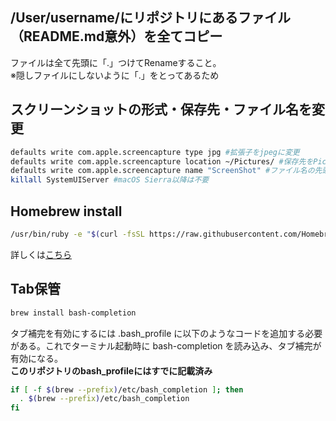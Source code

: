 ## /User/**username**/にリポジトリにあるファイル（README.md意外）を全てコピー
ファイルは全て先頭に「.」つけてRenameすること。
<br>※隠しファイルにしないように「.」をとってあるため

## スクリーンショットの形式・保存先・ファイル名を変更
```bash
defaults write com.apple.screencapture type jpg #拡張子をjpegに変更
defaults write com.apple.screencapture location ~/Pictures/ #保存先をPicturesに変更
defaults write com.apple.screencapture name "ScreenShot" #ファイル名の先頭文字をScreenShotに変更
killall SystemUIServer #macOS Sierra以降は不要
```

## Homebrew install
```bash
/usr/bin/ruby -e "$(curl -fsSL https://raw.githubusercontent.com/Homebrew/install/master/install)"
```
詳しくは[こちら](https://brew.sh/index_ja "こちら")

## Tab保管
```bash
brew install bash-completion
```
タブ補完を有効にするには .bash_profile に以下のようなコードを追加する必要がある。これでターミナル起動時に bash-completion を読み込み、タブ補完が有効になる。
<br>**このリポジトリのbash_profileにはすでに記載済み**
```bash
if [ -f $(brew --prefix)/etc/bash_completion ]; then
  . $(brew --prefix)/etc/bash_completion
fi
```
